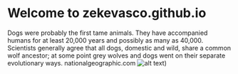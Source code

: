 # Welcome to zekevasco.github.io
Dogs were probably the first tame animals. They have accompanied humans for at least 20,000 years and possibly as many as 40,000. Scientists generally agree that all dogs, domestic and wild, share a common wolf ancestor; at some point grey wolves and dogs went on their separate evolutionary ways. nationalgeographic.com
![alt text]([image.jpg]https://images.search.yahoo.com/search/images?p=dog&fr=mcafee&type=E210US91215G0&imgurl=https%3A%2F%2Fmedia.gettyimages.com%2Fphotos%2Fthe-dog-show-competition-championship-held-in-ankara-turkey-by-dog-picture-id1235226886%3Fb%3D1%26k%3D20%26m%3D1235226886%26s%3D594x594%26w%3D0%26h%3DyZo2XKhaSN3NDDDndY2vp5lXNXDIXAenV8NCl8lMjPs%3D#id=-1&iurl=https%3A%2F%2Fmedia.gettyimages.com%2Fphotos%2Fthe-dog-show-competition-championship-held-in-ankara-turkey-by-dog-picture-id1235226886%3Fb%3D1%26k%3D20%26m%3D1235226886%26s%3D594x594%26w%3D0%26h%3DyZo2XKhaSN3NDDDndY2vp5lXNXDIXAenV8NCl8lMjPs%3D&action=click))



